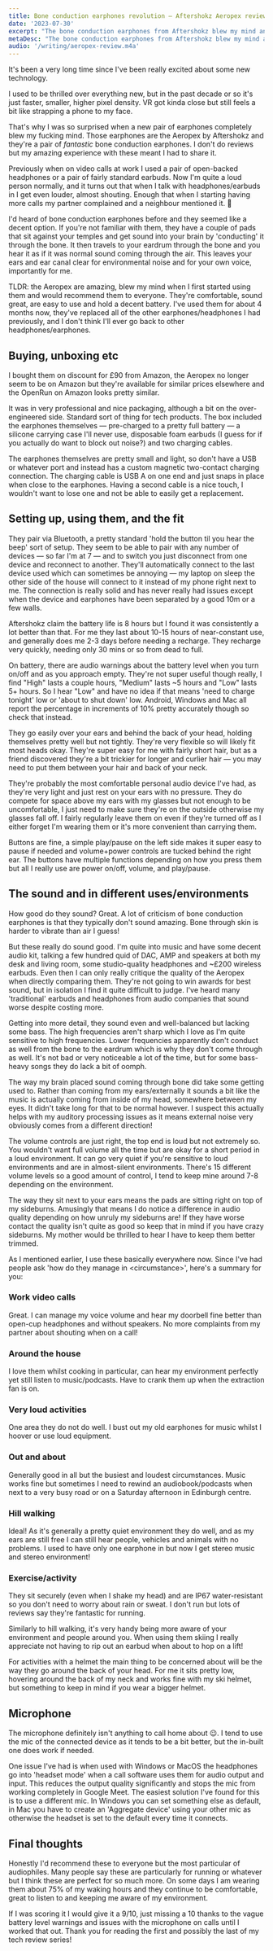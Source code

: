 ```yaml
---
title: Bone conduction earphones revolution — Aftershokz Aeropex review
date: '2023-07-30'
excerpt: "The bone conduction earphones from Aftershokz blew my mind and are the best earphones I've ever used! Reviewed 9/10."
metaDesc: "The bone conduction earphones from Aftershokz blew my mind and are the best earphones I've ever used! Reviewed 9/10."
audio: '/writing/aeropex-review.m4a'
---
```


It's been a very long time since I've been really excited about some new technology.

I used to be thrilled over everything new, but in the past decade or so it's just faster, smaller, higher pixel density. VR got kinda close but still feels a bit like strapping a phone to my face.

That's why I was so surprised when a new pair of earphones completely blew my fucking mind. Those earphones are the Aeropex by Aftershokz and they're a pair of *fantastic* bone conduction earphones. I don't do reviews but my amazing experience with these meant I had to share it.

Previously when on video calls at work I used a pair of open-backed headphones or a pair of fairly standard earbuds. Now I'm quite a loud person normally, and it turns out that when I talk with headphones/earbuds in I get even louder, almost shouting. Enough that when I starting having more calls my partner complained and a neighbour mentioned it. 😬

I'd heard of bone conduction earphones before and they seemed like a decent option. If you're not familiar with them, they have a couple of pads that sit against your temples and get sound into your brain by 'conducting' it through the bone. It then travels to your eardrum through the bone and you hear it as if it was normal sound coming through the air. This leaves your ears and ear canal clear for environmental noise and for your own voice, importantly for me.

TLDR: the Aeropex are amazing, blew my mind when I first started using them and would recommend them to everyone. They're comfortable, sound great, are easy to use and hold a decent battery. I've used them for about 4 months now, they've replaced all of the other earphones/headphones I had previously, and I don't think I'll ever go back to other headphones/earphones.

## Buying, unboxing etc

I bought them on discount for £90 from Amazon, the Aeropex no longer seem to be on Amazon but they're available for similar prices elsewhere and the OpenRun on Amazon looks pretty similar.

It was in very professional and nice packaging, although a bit on the over-engineered side. Standard sort of thing for tech products. The box included the earphones themselves — pre-charged to a pretty full battery — a silicone carrying case I'll never use, disposable foam earbuds (I guess for if you actually do want to block out noise?) and two charging cables.

The earphones themselves are pretty small and light, so don't have a USB or whatever port and instead has a custom magnetic two-contact charging connection. The charging cable is USB A on one end and just snaps in place when close to the earphones. Having a second cable is a nice touch, I wouldn't want to lose one and not be able to easily get a replacement.

## Setting up, using them, and the fit

They pair via Bluetooth, a pretty standard 'hold the button til you hear the beep' sort of setup. They seem to be able to pair with any number of devices — so far I'm at 7 — and to switch you just disconnect from one device and reconnect to another. They'll automatically connect to the last device used which can sometimes be annoying — my laptop on sleep the other side of the house will connect to it instead of my phone right next to me. The connection is really solid and has never really had issues except when the device and earphones have been separated by a good 10m or a few walls.

Aftershokz claim the battery life is 8 hours but I found it was consistently a lot better than that. For me they last about 10-15 hours of near-constant use, and generally does me 2-3 days before needing a recharge. They recharge very quickly, needing only 30 mins or so from dead to full.

On battery, there are audio warnings about the battery level when you turn on/off and as you approach empty. They're not super useful though really, I find "High" lasts a couple hours, "Medium" lasts ~5 hours and "Low" lasts 5+ hours. So I hear "Low" and have no idea if that means 'need to charge tonight' low or 'about to shut down' low. Android, Windows and Mac all report the percentage in increments of 10% pretty accurately though so check that instead.

They go easily over your ears and behind the back of your head, holding themselves pretty well but not tightly. They're very flexible so will likely fit most heads okay. They're super easy for me with fairly short hair, but as a friend discovered they're a bit trickier for longer and curlier hair — you may need to put them between your hair and back of your neck.

They're probably the most comfortable personal audio device I've had, as they're very light and just rest on your ears with no pressure. They do compete for space above my ears with my glasses but not enough to be uncomfortable, I just need to make sure they're on the outside otherwise my glasses fall off. I fairly regularly leave them on even if they're turned off as I either forget I'm wearing them or it's more convenient than carrying them.

Buttons are fine, a simple play/pause on the left side makes it super easy to pause if needed and volume+power controls are tucked behind the right ear. The buttons have multiple functions depending on how you press them but all I really use are power on/off, volume, and play/pause.

## The sound and in different uses/environments

How good do they sound? Great. A lot of criticism of bone conduction earphones is that they typically don't sound amazing. Bone through skin is harder to vibrate than air I guess!

But these really do sound good. I'm quite into music and have some decent audio kit, talking a few hundred quid of DAC, AMP and speakers at both my desk and living room, some studio-quality headphones and ~£200 wireless earbuds. Even then I can only really critique the quality of the Aeropex when directly comparing them. They're not going to win awards for best sound, but in isolation I find it quite difficult to judge. I've heard many 'traditional' earbuds and headphones from audio companies that sound worse despite costing more.

Getting into more detail, they sound even and well-balanced but lacking some bass. The high frequencies aren't sharp which I love as I'm quite sensitive to high frequencies. Lower frequencies apparently don't conduct as well from the bone to the eardrum which is why they don't come through as well. It's not bad or very noticeable a lot of the time, but for some bass-heavy songs they do lack a bit of oomph.

The way my brain placed sound coming through bone did take some getting used to. Rather than coming from my ears/externally it sounds a bit like the music is actually coming from inside of my head, somewhere between my eyes. It didn't take long for that to be normal however. I suspect this actually helps with my auditory processing issues as it means external noise very obviously comes from a different direction!

The volume controls are just right, the top end is loud but not extremely so. You wouldn't want full volume all the time but are okay for a short period in a loud environment. It can go very quiet if you're sensitive to loud environments and are in almost-silent environments. There's 15 different volume levels so a good amount of control, I tend to keep mine around 7-8 depending on the environment.

The way they sit next to your ears means the pads are sitting right on top of my sideburns. Amusingly that means I do notice a difference in audio quality depending on how unruly my sideburns are! If they have worse contact the quality isn't quite as good so keep that in mind if you have crazy sideburns. My mother would be thrilled to hear I have to keep them better trimmed.

As I mentioned earlier, I use these basically everywhere now. Since I've had people ask 'how do they manage in &lt;circumstance&gt;', here's a summary for you:

### Work video calls

Great. I can manage my voice volume and hear my doorbell fine better than open-cup headphones and without speakers. No more complaints from my partner about shouting when on a call!

### Around the house

I love them whilst cooking in particular, can hear my environment perfectly yet still listen to music/podcasts. Have to crank them up when the extraction fan is on.

### Very loud activities

One area they do not do well. I bust out my old earphones for music whilst I hoover or use loud equipment.

### Out and about

Generally good in all but the busiest and loudest circumstances. Music works fine but sometimes I need to rewind an audiobook/podcasts when next to a very busy road or on a Saturday afternoon in Edinburgh centre.

### Hill walking

Ideal! As it's generally a pretty quiet environment they do well, and as my ears are still free I can still hear people, vehicles and animals with no problems. I used to have only one earphone in but now I get stereo music and stereo environment!

### Exercise/activity

They sit securely (even when I shake my head) and are IP67 water-resistant so you don't need to worry about rain or sweat. I don't run but lots of reviews say they're fantastic for running.

Similarly to hill walking, it's very handy being more aware of your environment and people around you. When using them skiing I really appreciate not having to rip out an earbud when about to hop on a lift!

For activities with a helmet the main thing to be concerned about will be the way they go around the back of your head. For me it sits pretty low, hovering around the back of my neck and works fine with my ski helmet, but something to keep in mind if you wear a bigger helmet.

## Microphone

The microphone definitely isn't anything to call home about 😉. I tend to use the mic of the connected device as it tends to be a bit better, but the in-built one does work if needed.

One issue I've had is when used with Windows or MacOS the headphones go into 'headset mode' when a call software uses them for audio output and input. This reduces the output quality significantly and stops the mic from working completely in Google Meet. The easiest solution I've found for this is to use a different mic. In Windows you can set something else as default, in Mac you have to create an 'Aggregate device' using your other mic as otherwise the headset is set to the default every time it connects.

## Final thoughts

Honestly I'd recommend these to everyone but the most particular of audiophiles. Many people say these are particularly for running or whatever but I think these are perfect for so much more. On some days I am wearing them about 75% of my waking hours and they continue to be comfortable, great to listen to and keeping me aware of my environment.

If I was scoring it I would give it a 9/10, just missing a 10 thanks to the vague battery level warnings and issues with the microphone on calls until I worked that out. Thank you for reading the first and possibly the last of my tech review series!
